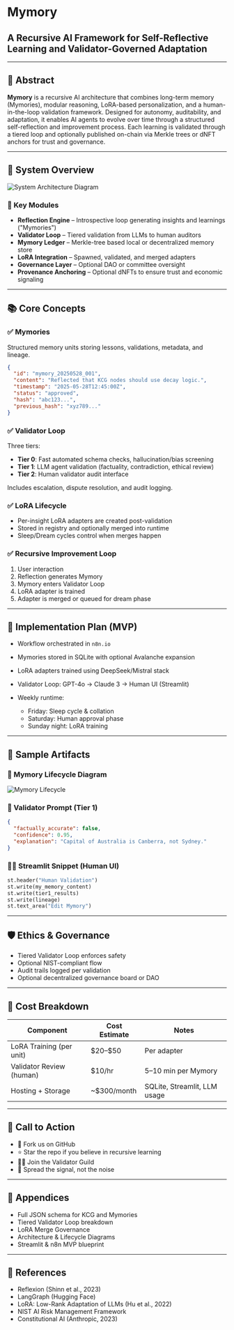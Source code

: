 # Mymory

## A Recursive AI Framework for Self-Reflective Learning and Validator-Governed Adaptation

---

## 🧬 Abstract

**Mymory** is a recursive AI architecture that combines long-term memory (Mymories), modular reasoning, LoRA-based personalization, and a human-in-the-loop validation framework. Designed for autonomy, auditability, and adaptation, it enables AI agents to evolve over time through a structured self-reflection and improvement process. Each learning is validated through a tiered loop and optionally published on-chain via Merkle trees or dNFT anchors for trust and governance.

---

## 🧠 System Overview

![System Architecture Diagram](System_Architecture_Diagram.png)

### 🔧 Key Modules

* **Reflection Engine** – Introspective loop generating insights and learnings ("Mymories")
* **Validator Loop** – Tiered validation from LLMs to human auditors
* **Mymory Ledger** – Merkle-tree based local or decentralized memory store
* **LoRA Integration** – Spawned, validated, and merged adapters
* **Governance Layer** – Optional DAO or committee oversight
* **Provenance Anchoring** – Optional dNFTs to ensure trust and economic signaling

---

## 📚 Core Concepts

### ✅ Mymories

Structured memory units storing lessons, validations, metadata, and lineage.

```json
{
  "id": "mymory_20250528_001",
  "content": "Reflected that KCG nodes should use decay logic.",
  "timestamp": "2025-05-28T12:45:00Z",
  "status": "approved",
  "hash": "abc123...",
  "previous_hash": "xyz789..."
}
```

### ✅ Validator Loop

Three tiers:

* **Tier 0**: Fast automated schema checks, hallucination/bias screening
* **Tier 1**: LLM agent validation (factuality, contradiction, ethical review)
* **Tier 2**: Human validator audit interface

Includes escalation, dispute resolution, and audit logging.

### ✅ LoRA Lifecycle

* Per-insight LoRA adapters are created post-validation
* Stored in registry and optionally merged into runtime
* Sleep/Dream cycles control when merges happen

### ✅ Recursive Improvement Loop

1. User interaction
2. Reflection generates Mymory
3. Mymory enters Validator Loop
4. LoRA adapter is trained
5. Adapter is merged or queued for dream phase

---

## 🔁 Implementation Plan (MVP)

* Workflow orchestrated in `n8n.io`
* Mymories stored in SQLite with optional Avalanche expansion
* LoRA adapters trained using DeepSeek/Mistral stack
* Validator Loop: GPT-4o → Claude 3 → Human UI (Streamlit)
* Weekly runtime:

  * Friday: Sleep cycle & collation
  * Saturday: Human approval phase
  * Sunday night: LoRA training

---

## 🧪 Sample Artifacts

### 🧠 Mymory Lifecycle Diagram

![Mymory Lifecycle](Mymory_Lifecycle_Diagram.png)

### 🧾 Validator Prompt (Tier 1)

```json
{
  "factually_accurate": false,
  "confidence": 0.95,
  "explanation": "Capital of Australia is Canberra, not Sydney."
}
```

### 🧑‍💻 Streamlit Snippet (Human UI)

```python
st.header("Human Validation")
st.write(my_memory_content)
st.write(tier1_results)
st.write(lineage)
st.text_area("Edit Mymory")
```

---

## 🛡️ Ethics & Governance

* Tiered Validator Loop enforces safety
* Optional NIST-compliant flow
* Audit trails logged per validation
* Optional decentralized governance board or DAO

---

## 💸 Cost Breakdown

| Component                | Cost Estimate | Notes                        |
| ------------------------ | ------------- | ---------------------------- |
| LoRA Training (per unit) | \$20–\$50     | Per adapter                  |
| Validator Review (human) | \$10/hr       | 5–10 min per Mymory          |
| Hosting + Storage        | \~\$300/month | SQLite, Streamlit, LLM usage |

---

## 🚀 Call to Action

* 🔗 Fork us on GitHub
* ⭐ Star the repo if you believe in recursive learning
* 🧙‍♂️ Join the Validator Guild
* 🧠 Spread the signal, not the noise

---

## 📎 Appendices

* Full JSON schema for KCG and Mymories
* Tiered Validator Loop breakdown
* LoRA Merge Governance
* Architecture & Lifecycle Diagrams
* Streamlit & n8n MVP blueprint

---

## 🔗 References

* Reflexion (Shinn et al., 2023)
* LangGraph (Hugging Face)
* LoRA: Low-Rank Adaptation of LLMs (Hu et al., 2022)
* NIST AI Risk Management Framework
* Constitutional AI (Anthropic, 2023)
